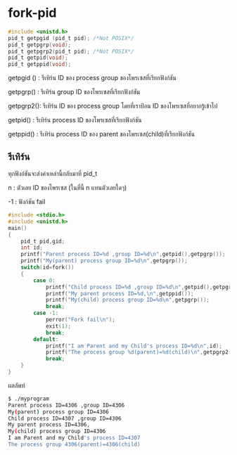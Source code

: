 # fork-pid
``` c
#include <unistd.h>
pid_t getpgid (pid_t pid); /*Not POSIX*/
pid_t getpgrp(void);
pid_t getpgrp2(pid_t pid); /*Not POSIX*/
pid_t getpid(void);
pid_t getppid(void);
```

getpgid ()	: รีเทิร์น ID ของ process group ของโพรเซสที่เรียกฟังก์ชัน

getpgrp()	: รีเทิร์น group ID ของโพรเซสที่เรียกฟังก์ชัน

getpgrp2(): รีเทิร์น ID ของ process group โดยที่เราป้อน ID ของโพรเซสที่อยากรู้เข้าไป

getpid()	: รีเทิร์น process ID ของโพรเซสที่เรียกฟังก์ชัน

getppid()	: รีเทิร์น process ID ของ parent ของโพรเซส(child)ที่เรียกฟังก์ชัน

## รีเทิร์น
ทุกฟังก์ชันจะส่งค่าเหล่านี้กลับมาที่ pid_t

n : ตัวเลย ID ของโพรเซส (ในที่นี้ n แทนตัวเลยใดๆ)

-1 : ฟังก์ชัน fail

``` c
#include <stdio.h>
#include <unistd.h>
main()
{
	pid_t pid,gid;
	int id;
	printf("Parent process ID=%d ,group ID=%d\n",getpid(),getpgrp());
	printf("My(parent) process group ID=%d\n",getpgrp());
	switch(id=fork())
	{
		case 0:
			printf("Child process ID=%d ,group ID=%d\n",getpid(),getpgrp());
			printf("My parent process ID=%d,\n",getppid());
			printf("My(child) process group ID=%d\n",getpgrp());			
			break;
		case -1:
			perror("Fork fail\n");
			exit(1);
			break;
		default:
			printf("I am Parent and my Child's process ID=%d\n",id);
			printf("The process group %d(parent)=%d(child)\n",getpgrp2(getpid()),getpgrp2(id));
			break;
	}
}
```

ผลลัพท์
``` sh
$ ./myprogram
Parent process ID=4306 ,group ID=4306
My(parent) process group ID=4306
Child process ID=4307 ,group ID=4306
My parent process ID=4306,
My(child) process group ID=4306
I am Parent and my Child's process ID=4307
The process group 4306(parent)=4306(child)    
```
